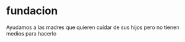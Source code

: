 # fundacion
Ayudamos a las madres que quieren cuidar de sus hijos pero no tienen medios para hacerlo

